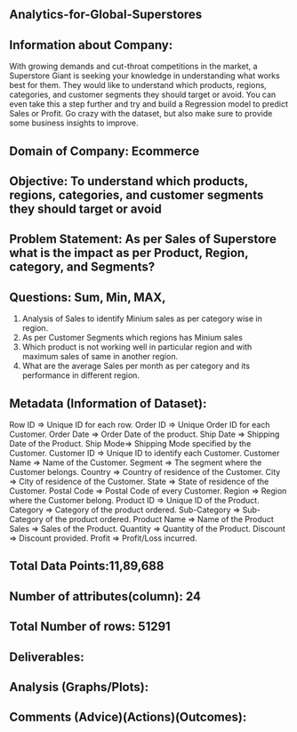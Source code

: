 ## Analytics-for-Global-Superstores

## Information about Company:
With growing demands and cut-throat competitions in the market, a Superstore Giant is seeking your knowledge in understanding what works best for them. They would like to understand which products, regions, categories, and customer segments they should target or avoid.
You can even take this a step further and try and build a Regression model to predict Sales or Profit. Go crazy with the dataset, but also make sure to provide some business insights to improve.

## Domain of Company:   Ecommerce

## Objective: To understand which products, regions, categories, and customer segments they should target or avoid

## Problem Statement: As per Sales of Superstore what is the impact as per Product, Region, category, and Segments?

## Questions: Sum, Min, MAX,

1.	 Analysis of Sales to identify Minium sales as per category wise in region.
2.	As per Customer Segments which regions has Minium sales 
3.	Which product is not working well in particular region and with maximum sales of same in another region.
4.	 What are the average Sales per month as per category and its performance in different region.

## Metadata (Information of Dataset): 

Row ID => Unique ID for each row.
Order ID => Unique Order ID for each Customer.
Order Date => Order Date of the product.
Ship Date => Shipping Date of the Product.
Ship Mode=> Shipping Mode specified by the Customer.
Customer ID => Unique ID to identify each Customer.
Customer Name => Name of the Customer.
Segment => The segment where the Customer belongs.
Country => Country of residence of the Customer.
City => City of residence of the Customer.
State => State of residence of the Customer.
Postal Code => Postal Code of every Customer.
Region => Region where the Customer belong.
Product ID => Unique ID of the Product.
Category => Category of the product ordered.
Sub-Category => Sub-Category of the product ordered.
Product Name => Name of the Product
Sales => Sales of the Product.
Quantity => Quantity of the Product.
Discount => Discount provided.
Profit => Profit/Loss incurred.


## Total Data Points:11,89,688

## Number of attributes(column): 24

## Total Number of rows: 51291

## Deliverables:

## Analysis (Graphs/Plots): 

## Comments (Advice)(Actions)(Outcomes):




